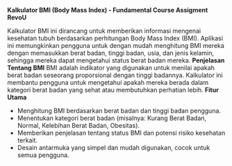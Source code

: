 ****Kalkulator BMI (Body Mass Index) - Fundamental Course Assigment RevoU****

Kalkulator BMI ini dirancang untuk memberikan informasi mengenai kesehatan tubuh berdasarkan perhitungan Body Mass Index (BMI). Aplikasi ini memungkinkan pengguna untuk dengan mudah menghitung BMI mereka dengan memasukkan berat badan, tinggi badan, usia, dan jenis kelamin, sehingga mereka dapat mengetahui status berat badan mereka.
**Penjelasan Tentang BMI**
BMI adalah indikator yang digunakan untuk menilai apakah berat badan seseorang proporsional dengan tinggi badannya. Kalkulator ini membantu pengguna untuk mengetahui apakah mereka berada dalam kategori berat badan yang sehat atau membutuhkan perhatian lebih.
**Fitur Utama**
* Menghitung BMI berdasarkan berat badan dan tinggi badan pengguna.
* Menentukan kategori berat badan (misalnya: Kurang Berat Badan, Normal, Kelebihan Berat Badan, Obesitas).
* Memberikan penjelasan tentang status BMI dan potensi risiko kesehatan terkait.
* Desain antarmuka yang simpel dan mudah digunakan, cocok untuk semua pengguna.
